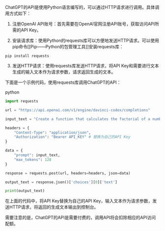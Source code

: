 ChatGPT的API是使用Python语言编写的，可以通过HTTP请求进行调用。具体调用方式如下：

1.  注册OpenAI API账号：首先需要在OpenAI官网注册API账号，获取访问API所需的API Key。
    
2.  安装请求库：使用Python的requests库可以方便地发送HTTP请求。可以使用pip命令[[Pip——Python的包管理工具]]安装requests库：
    

`pip install requests`

3.  发送HTTP请求：使用requests库发送HTTP请求，将API Key和需要进行文本生成的输入文本作为请求参数，请求返回生成的文本。

下面是一个示例代码，使用requests库调用ChatGPT的API：

python

```python
import requests

url = "https://api.openai.com/v1/engine/davinci-codex/completions"

input_text = "Create a function that calculates the factorial of a number."

headers = {
    "Content-Type": "application/json",
    "Authorization": "Bearer API_KEY" # 替换为自己的API Key
}

data = {
    "prompt": input_text,
    "max_tokens": 128
}

response = requests.post(url, headers=headers, json=data)

output_text = response.json()['choices'][0]['text']

print(output_text)
```

在上面的代码中，将API Key替换为自己的API Key，输入文本作为请求参数，发送HTTP请求，将返回的生成文本输出到控制台。

需要注意的是，ChatGPT的API是需要付费的，调用API将会扣除相应的API访问配额。